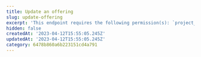 ```yaml
---
title: Update an offering
slug: update-offering
excerpt: 'This endpoint requires the following permission(s): `project_configuration:offerings:read_write`.'
hidden: false
createdAt: '2023-04-12T15:55:05.245Z'
updatedAt: '2023-04-12T15:55:05.245Z'
category: 6478b860a6b223151cd4a791
---
```

